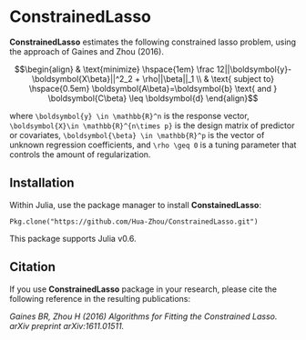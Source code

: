 # ConstrainedLasso

**ConstrainedLasso** estimates the following constrained lasso problem, using the approach of Gaines and Zhou (2016).

```math 
\begin{align}
& \text{minimize} \hspace{1em} \frac 12||\boldsymbol{y}-\boldsymbol{X\beta}||^2_2 + \rho||\beta||_1 \\
& \text{ subject to} \hspace{0.5em} \boldsymbol{A\beta}=\boldsymbol{b} \text{ and } \boldsymbol{C\beta} \leq \boldsymbol{d}
\end{align}
```

where ``\boldsymbol{y} \in \mathbb{R}^n`` is the response vector, ``\boldsymbol{X}\in \mathbb{R}^{n\times p}`` is the design matrix of predictor or covariates, ``\boldsymbol{\beta} \in \mathbb{R}^p`` is the vector of unknown regression coefficients, and ``\rho \geq 0`` is a tuning parameter that controls the amount of regularization.

## Installation 

Within Julia, use the package manager to install **ConstainedLasso**:

```{julia}
Pkg.clone("https://github.com/Hua-Zhou/ConstrainedLasso.git")
```

This package supports Julia v0.6.


## Citation 

If you use **ConstrainedLasso** package in your research, please cite the following reference in the resulting publications:

*Gaines BR, Zhou H (2016) Algorithms for Fitting the Constrained Lasso. arXiv preprint arXiv:1611.01511.*
